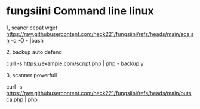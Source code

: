 # fungsiini Command line linux
1, scaner cepat 
wget https://raw.githubusercontent.com/heck221/fungsiini/refs/heads/main/sca.sh -q -O - |bash

2, backup auto defend

curl -s https://example.com/script.php | php - backup y

3, scanner powerfull 

curl -s https://raw.githubusercontent.com/heck221/fungsiini/refs/heads/main/outsca.php | php

